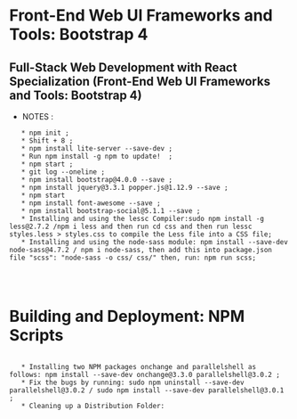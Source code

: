 # Front-End Web UI Frameworks and Tools: Bootstrap 4

## Full-Stack Web Development with React Specialization (Front-End Web UI Frameworks and Tools: Bootstrap 4)



* NOTES :

```
   * npm init ;
   * Shift + 8 ;
   * npm install lite-server --save-dev ;
   * Run npm install -g npm to update!  ;
   * npm start ;
   * git log --oneline ;
   * npm install bootstrap@4.0.0 --save ;
   * npm install jquery@3.3.1 popper.js@1.12.9 --save ;
   * npm start
   * npm install font-awesome --save ;
   * npm install bootstrap-social@5.1.1 --save ;
   * Installing and using the lessc Compiler:sudo npm install -g less@2.7.2 /npm i less and then run cd css and then run lessc styles.less > styles.css to compile the Less file into a CSS file;
   * Installing and using the node-sass module: npm install --save-dev node-sass@4.7.2 / npm i node-sass, then add this into package.json file "scss": "node-sass -o css/ css/" then, run: npm run scss;


   
```


# Building and Deployment: NPM Scripts

```
   
   * Installing two NPM packages onchange and parallelshell as follows: npm install --save-dev onchange@3.3.0 parallelshell@3.0.2 ;
   * Fix the bugs by running: sudo npm uninstall --save-dev parallelshell@3.0.2 / sudo npm install --save-dev parallelshell@3.0.1 ;
   * Cleaning up a Distribution Folder: 


```